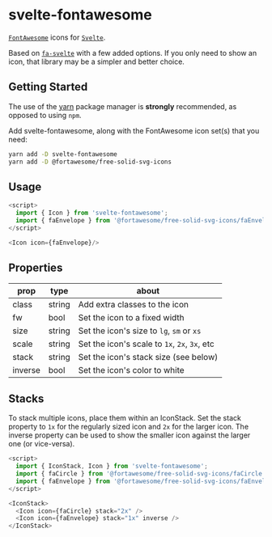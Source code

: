 # svelte-fontawesome

[`FontAwesome`](https://fontawesome.com/) icons for [`Svelte`](https://svelte.dev/).

Based on [`fa-svelte`](https://github.com/alphapeter/fa-svelte) with a few added options. If you only need to show an icon, that library may be a simpler and better choice.

## Getting Started

The use of the [yarn](https://yarnpkg.com/) package manager is **strongly** recommended, as opposed to using `npm`.

Add svelte-fontawesome, along with the FontAwesome icon set(s) that you need:

```bash
yarn add -D svelte-fontawesome
yarn add -D @fortawesome/free-solid-svg-icons
```

## Usage

```javascript
<script>
  import { Icon } from 'svelte-fontawesome';
  import { faEnvelope } from '@fortawesome/free-solid-svg-icons/faEnvelope';
</script>

<Icon icon={faEnvelope}/>
```

## Properties

| prop | type | about |
| --- | --- | --- |
| class | string | Add extra classes to the icon |
| fw | bool | Set the icon to a fixed width |
| size | string | Set the icon's size to `lg`, `sm` or `xs` |
| scale | string | Set the icon's scale to `1x`, `2x`, `3x`, etc |
| stack | string | Set the icon's stack size (see below) |
| inverse | bool | Set the icon's color to white |

## Stacks

To stack multiple icons, place them within an IconStack. Set the stack property to `1x` for the
regularly sized icon and `2x` for the larger icon. The inverse property can be used to show the
smaller icon against the larger one (or vice-versa).

```javascript
<script>
  import { IconStack, Icon } from 'svelte-fontawesome';
  import { faCircle } from '@fortawesome/free-solid-svg-icons/faCircle';
  import { faEnvelope } from '@fortawesome/free-solid-svg-icons/faEnvelope';
</script>

<IconStack>
  <Icon icon={faCircle} stack="2x" />
  <Icon icon={faEnvelope} stack="1x" inverse />
</IconStack>
```
